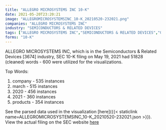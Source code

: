 ```yaml
---
title: "ALLEGRO MICROSYSTEMS INC 10-K"
date: 2021-05-20T23:20:21
image: "ALLEGROMICROSYSTEMSINC_10-K_20210520-232021.png"
companies: "ALLEGRO MICROSYSTEMS INC"
industry: "SEMICONDUCTORS & RELATED DEVICES"
tags: ["ALLEGRO MICROSYSTEMS INC","SEMICONDUCTORS & RELATED DEVICES","05-19-2021","10-K"]
forms: "10-K"
---
```

ALLEGRO MICROSYSTEMS INC, which is in the Semiconductors & Related Devices [3674] industry, SEC 10-K filing on May 19, 2021 had 51828 (cleaned) words - 600 were utilized for the visualizations.

Top Words:
1. company - 535 instances
2. march - 515 instances
3. 2020 - 456 instances
4. 2021 - 360 instances
5. products - 354 instances


See the parsed data used in the visualization [here]({{< staticlink name=ALLEGROMICROSYSTEMSINC_10-K_20210520-232021.json >}}).  
View the actual filing on the SEC website [here](https://www.sec.gov/Archives/edgar/data/866291/0000866291-21-000020.txt)